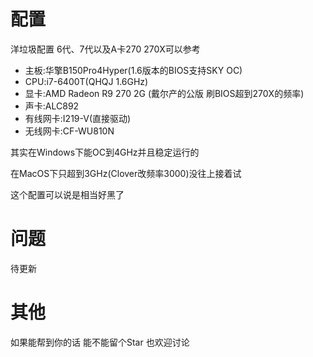 # 配置

洋垃圾配置 6代、7代以及A卡270 270X可以参考

- 主板:华擎B150Pro4Hyper(1.6版本的BIOS支持SKY OC)
- CPU:i7-6400T(QHQJ 1.6GHz)
- 显卡:AMD Radeon R9 270 2G (戴尔产的公版 刷BIOS超到270X的频率)
- 声卡:ALC892
- 有线网卡:I219-V(直接驱动)
- 无线网卡:CF-WU810N

其实在Windows下能OC到4GHz并且稳定运行的

在MacOS下只超到3GHz(Clover改频率3000)没往上接着试

这个配置可以说是相当好黑了

# 问题

待更新

# 其他
如果能帮到你的话 能不能留个Star 也欢迎讨论